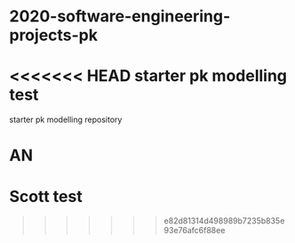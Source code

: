 # 2020-software-engineering-projects-pk
<<<<<<< HEAD
starter pk modelling 
test
=======
starter pk modelling repository
# AN 
# Scott test
>>>>>>> e82d81314d498989b7235b835e93e76afc6f88ee
